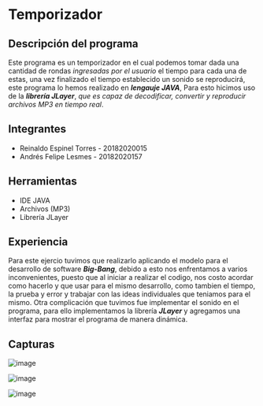   
# Temporizador


## Descripción del programa

Este programa es un temporizador en el cual podemos tomar dada una cantidad de rondas *ingresadas por el usuario* el tiempo para cada una de estas, una vez finalizado el tiempo establecido un sonido se reproducirá, este programa lo hemos realizado en ***lengauje JAVA***, Para esto hicimos uso de la ***librería JLayer***, *que es capaz de decodificar, convertir y reproducir archivos MP3 en tiempo real*.

## Integrantes

* Reinaldo Espinel Torres - 20182020015
* Andrés Felipe Lesmes - 20182020157


## Herramientas

* IDE JAVA
* Archivos (MP3)
* Librería JLayer

## Experiencia

Para este ejercio tuvimos que realizarlo aplicando el modelo para el desarrollo de software ***Big-Bang***, debido a esto nos enfrentamos a varios inconvenientes, puesto que al iniciar a realizar el codigo, nos costo acordar como hacerlo y que usar para el mismo desarrollo, como tambien el tiempo, la prueba y error y trabajar con las ideas individuales que teniamos para el mismo. Otra complicación que tuvimos fue implementar el sonido en el programa, para ello implementamos la librería ***JLayer*** y agregamos una interfaz para mostrar el programa de manera dinámica.

## Capturas

![image](https://user-images.githubusercontent.com/64993522/114415798-a2d0bd80-9b75-11eb-9619-a0d14593eacf.png)

![image](https://user-images.githubusercontent.com/64993522/114415836-ad8b5280-9b75-11eb-832c-47091ea33456.png)

![image](https://user-images.githubusercontent.com/64993522/114415870-b3813380-9b75-11eb-9416-992f7681c2d5.png)




